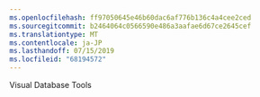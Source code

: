 ```yaml
---
ms.openlocfilehash: ff97050645e46b60dac6af776b136c4a4cee2ced
ms.sourcegitcommit: b2464064c0566590e486a3aafae6d67ce2645cef
ms.translationtype: MT
ms.contentlocale: ja-JP
ms.lasthandoff: 07/15/2019
ms.locfileid: "68194572"
---
```

Visual Database Tools
